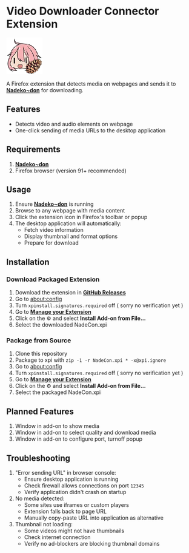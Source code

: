 # Video Downloader Connector Extension 

![Extension Icon](icons/nadecon-96.png)

A Firefox extension that detects media on webpages and sends it to [**Nadeko~don**](https://github.com/izaz4141/Nadeko-don) for downloading.



## Features

- Detects video and audio elements on webpage
- One-click sending of media URLs to the desktop application

## Requirements

1. [**Nadeko~don**](https://github.com/izaz4141/Nadeko-don)
2. Firefox browser (version 91+ recommended)


## Usage

1. Ensure [**Nadeko~don**](https://github.com/izaz4141/Nadeko-don) is running
2. Browse to any webpage with media content
3. Click the extension icon in Firefox's toolbar or popup
4. The desktop application will automatically:
    - Fetch video information
    - Display thumbnail and format options
    - Prepare for download
    
## Installation

### Download Packaged Extension
1. Download the extension in [**GitHub Releases**](https://github.com/izaz4141/Nadecon/releases/latest/download/NadeCon.xpi)
2. Go to [about:config](about:config)
3. Turn `xpinstall.signatures.required` off ( sorry no verification yet )
4. Go to [**Manage your Extension**](about:addons)
5. Click on the ⚙ and select **Install Add-on from File...**
6. Select the downloaded NadeCon.xpi

### Package from Source
1. Clone this repository
2. Package to xpi with `zip -1 -r NadeCon.xpi * -x@xpi.ignore`
3. Go to [about:config](about:config)
4. Turn `xpinstall.signatures.required` off ( sorry no verification yet )
5. Go to [**Manage your Extension**](about:addons)
6. Click on the ⚙ and select **Install Add-on from File...**
7. Select the packaged NadeCon.xpi

## Planned Features

1. Window in add-on to show media
2. Window in add-on to select quality and download media
3. Window in add-on to configure port, turnoff popup

## Troubleshooting
1. "Error sending URL" in browser console:
    - Ensure desktop application is running
    - Check firewall allows connections on port `12345`
    - Verify application didn't crash on startup
2. No media detected:
    - Some sites use iframes or custom players
    - Extension falls back to page URL
    - Manually copy-paste URL into application as alternative
3. Thumbnail not loading:
    - Some videos might not have thumbnails
    - Check internet connection
    - Verify no ad-blockers are blocking thumbnail domains
